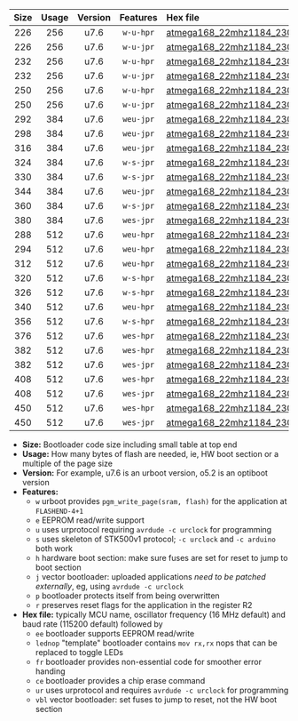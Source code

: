 |Size|Usage|Version|Features|Hex file|
|:-:|:-:|:-:|:-:|:--|
|226|256|u7.6|`w-u-hpr`|[atmega168_22mhz1184_230400bps_ur.hex](https://raw.githubusercontent.com/stefanrueger/urboot/main/bootloaders/atmega168/fcpu_22mhz1184/230400_bps/atmega168_22mhz1184_230400bps_ur.hex)|
|226|256|u7.6|`w-u-jpr`|[atmega168_22mhz1184_230400bps_ur_vbl.hex](https://raw.githubusercontent.com/stefanrueger/urboot/main/bootloaders/atmega168/fcpu_22mhz1184/230400_bps/atmega168_22mhz1184_230400bps_ur_vbl.hex)|
|232|256|u7.6|`w-u-hpr`|[atmega168_22mhz1184_230400bps_lednop_ur.hex](https://raw.githubusercontent.com/stefanrueger/urboot/main/bootloaders/atmega168/fcpu_22mhz1184/230400_bps/atmega168_22mhz1184_230400bps_lednop_ur.hex)|
|232|256|u7.6|`w-u-jpr`|[atmega168_22mhz1184_230400bps_lednop_ur_vbl.hex](https://raw.githubusercontent.com/stefanrueger/urboot/main/bootloaders/atmega168/fcpu_22mhz1184/230400_bps/atmega168_22mhz1184_230400bps_lednop_ur_vbl.hex)|
|250|256|u7.6|`w-u-hpr`|[atmega168_22mhz1184_230400bps_lednop_fr_ur.hex](https://raw.githubusercontent.com/stefanrueger/urboot/main/bootloaders/atmega168/fcpu_22mhz1184/230400_bps/atmega168_22mhz1184_230400bps_lednop_fr_ur.hex)|
|250|256|u7.6|`w-u-jpr`|[atmega168_22mhz1184_230400bps_lednop_fr_ur_vbl.hex](https://raw.githubusercontent.com/stefanrueger/urboot/main/bootloaders/atmega168/fcpu_22mhz1184/230400_bps/atmega168_22mhz1184_230400bps_lednop_fr_ur_vbl.hex)|
|292|384|u7.6|`weu-jpr`|[atmega168_22mhz1184_230400bps_ee_ur_vbl.hex](https://raw.githubusercontent.com/stefanrueger/urboot/main/bootloaders/atmega168/fcpu_22mhz1184/230400_bps/atmega168_22mhz1184_230400bps_ee_ur_vbl.hex)|
|298|384|u7.6|`weu-jpr`|[atmega168_22mhz1184_230400bps_ee_lednop_ur_vbl.hex](https://raw.githubusercontent.com/stefanrueger/urboot/main/bootloaders/atmega168/fcpu_22mhz1184/230400_bps/atmega168_22mhz1184_230400bps_ee_lednop_ur_vbl.hex)|
|316|384|u7.6|`weu-jpr`|[atmega168_22mhz1184_230400bps_ee_lednop_fr_ur_vbl.hex](https://raw.githubusercontent.com/stefanrueger/urboot/main/bootloaders/atmega168/fcpu_22mhz1184/230400_bps/atmega168_22mhz1184_230400bps_ee_lednop_fr_ur_vbl.hex)|
|324|384|u7.6|`w-s-jpr`|[atmega168_22mhz1184_230400bps_vbl.hex](https://raw.githubusercontent.com/stefanrueger/urboot/main/bootloaders/atmega168/fcpu_22mhz1184/230400_bps/atmega168_22mhz1184_230400bps_vbl.hex)|
|330|384|u7.6|`w-s-jpr`|[atmega168_22mhz1184_230400bps_lednop_vbl.hex](https://raw.githubusercontent.com/stefanrueger/urboot/main/bootloaders/atmega168/fcpu_22mhz1184/230400_bps/atmega168_22mhz1184_230400bps_lednop_vbl.hex)|
|344|384|u7.6|`weu-jpr`|[atmega168_22mhz1184_230400bps_ee_lednop_fr_ce_ur_vbl.hex](https://raw.githubusercontent.com/stefanrueger/urboot/main/bootloaders/atmega168/fcpu_22mhz1184/230400_bps/atmega168_22mhz1184_230400bps_ee_lednop_fr_ce_ur_vbl.hex)|
|360|384|u7.6|`w-s-jpr`|[atmega168_22mhz1184_230400bps_lednop_fr_vbl.hex](https://raw.githubusercontent.com/stefanrueger/urboot/main/bootloaders/atmega168/fcpu_22mhz1184/230400_bps/atmega168_22mhz1184_230400bps_lednop_fr_vbl.hex)|
|380|384|u7.6|`wes-jpr`|[atmega168_22mhz1184_230400bps_ee_vbl.hex](https://raw.githubusercontent.com/stefanrueger/urboot/main/bootloaders/atmega168/fcpu_22mhz1184/230400_bps/atmega168_22mhz1184_230400bps_ee_vbl.hex)|
|288|512|u7.6|`weu-hpr`|[atmega168_22mhz1184_230400bps_ee_ur.hex](https://raw.githubusercontent.com/stefanrueger/urboot/main/bootloaders/atmega168/fcpu_22mhz1184/230400_bps/atmega168_22mhz1184_230400bps_ee_ur.hex)|
|294|512|u7.6|`weu-hpr`|[atmega168_22mhz1184_230400bps_ee_lednop_ur.hex](https://raw.githubusercontent.com/stefanrueger/urboot/main/bootloaders/atmega168/fcpu_22mhz1184/230400_bps/atmega168_22mhz1184_230400bps_ee_lednop_ur.hex)|
|312|512|u7.6|`weu-hpr`|[atmega168_22mhz1184_230400bps_ee_lednop_fr_ur.hex](https://raw.githubusercontent.com/stefanrueger/urboot/main/bootloaders/atmega168/fcpu_22mhz1184/230400_bps/atmega168_22mhz1184_230400bps_ee_lednop_fr_ur.hex)|
|320|512|u7.6|`w-s-hpr`|[atmega168_22mhz1184_230400bps.hex](https://raw.githubusercontent.com/stefanrueger/urboot/main/bootloaders/atmega168/fcpu_22mhz1184/230400_bps/atmega168_22mhz1184_230400bps.hex)|
|326|512|u7.6|`w-s-hpr`|[atmega168_22mhz1184_230400bps_lednop.hex](https://raw.githubusercontent.com/stefanrueger/urboot/main/bootloaders/atmega168/fcpu_22mhz1184/230400_bps/atmega168_22mhz1184_230400bps_lednop.hex)|
|340|512|u7.6|`weu-hpr`|[atmega168_22mhz1184_230400bps_ee_lednop_fr_ce_ur.hex](https://raw.githubusercontent.com/stefanrueger/urboot/main/bootloaders/atmega168/fcpu_22mhz1184/230400_bps/atmega168_22mhz1184_230400bps_ee_lednop_fr_ce_ur.hex)|
|356|512|u7.6|`w-s-hpr`|[atmega168_22mhz1184_230400bps_lednop_fr.hex](https://raw.githubusercontent.com/stefanrueger/urboot/main/bootloaders/atmega168/fcpu_22mhz1184/230400_bps/atmega168_22mhz1184_230400bps_lednop_fr.hex)|
|376|512|u7.6|`wes-hpr`|[atmega168_22mhz1184_230400bps_ee.hex](https://raw.githubusercontent.com/stefanrueger/urboot/main/bootloaders/atmega168/fcpu_22mhz1184/230400_bps/atmega168_22mhz1184_230400bps_ee.hex)|
|382|512|u7.6|`wes-hpr`|[atmega168_22mhz1184_230400bps_ee_lednop.hex](https://raw.githubusercontent.com/stefanrueger/urboot/main/bootloaders/atmega168/fcpu_22mhz1184/230400_bps/atmega168_22mhz1184_230400bps_ee_lednop.hex)|
|382|512|u7.6|`wes-jpr`|[atmega168_22mhz1184_230400bps_ee_lednop_vbl.hex](https://raw.githubusercontent.com/stefanrueger/urboot/main/bootloaders/atmega168/fcpu_22mhz1184/230400_bps/atmega168_22mhz1184_230400bps_ee_lednop_vbl.hex)|
|408|512|u7.6|`wes-hpr`|[atmega168_22mhz1184_230400bps_ee_lednop_fr.hex](https://raw.githubusercontent.com/stefanrueger/urboot/main/bootloaders/atmega168/fcpu_22mhz1184/230400_bps/atmega168_22mhz1184_230400bps_ee_lednop_fr.hex)|
|408|512|u7.6|`wes-jpr`|[atmega168_22mhz1184_230400bps_ee_lednop_fr_vbl.hex](https://raw.githubusercontent.com/stefanrueger/urboot/main/bootloaders/atmega168/fcpu_22mhz1184/230400_bps/atmega168_22mhz1184_230400bps_ee_lednop_fr_vbl.hex)|
|450|512|u7.6|`wes-hpr`|[atmega168_22mhz1184_230400bps_ee_lednop_fr_ce.hex](https://raw.githubusercontent.com/stefanrueger/urboot/main/bootloaders/atmega168/fcpu_22mhz1184/230400_bps/atmega168_22mhz1184_230400bps_ee_lednop_fr_ce.hex)|
|450|512|u7.6|`wes-jpr`|[atmega168_22mhz1184_230400bps_ee_lednop_fr_ce_vbl.hex](https://raw.githubusercontent.com/stefanrueger/urboot/main/bootloaders/atmega168/fcpu_22mhz1184/230400_bps/atmega168_22mhz1184_230400bps_ee_lednop_fr_ce_vbl.hex)|

- **Size:** Bootloader code size including small table at top end
- **Usage:** How many bytes of flash are needed, ie, HW boot section or a multiple of the page size
- **Version:** For example, u7.6 is an urboot version, o5.2 is an optiboot version
- **Features:**
  + `w` urboot provides `pgm_write_page(sram, flash)` for the application at `FLASHEND-4+1`
  + `e` EEPROM read/write support
  + `u` uses urprotocol requiring `avrdude -c urclock` for programming
  + `s` uses skeleton of STK500v1 protocol; `-c urclock` and `-c arduino` both work
  + `h` hardware boot section: make sure fuses are set for reset to jump to boot section
  + `j` vector bootloader: uploaded applications *need to be patched externally*, eg, using `avrdude -c urclock`
  + `p` bootloader protects itself from being overwritten
  + `r` preserves reset flags for the application in the register R2
- **Hex file:** typically MCU name, oscillator frequency (16 MHz default) and baud rate (115200 default) followed by
  + `ee` bootloader supports EEPROM read/write
  + `lednop` "template" bootloader contains `mov rx,rx` nops that can be replaced to toggle LEDs
  + `fr` bootloader provides non-essential code for smoother error handing
  + `ce` bootloader provides a chip erase command
  + `ur` uses urprotocol and requires `avrdude -c urclock` for programming
  + `vbl` vector bootloader: set fuses to jump to reset, not the HW boot section
